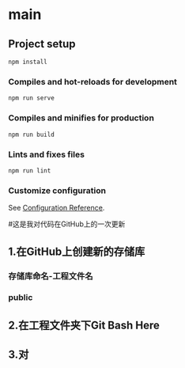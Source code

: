 # main

## Project setup
```
npm install
```

### Compiles and hot-reloads for development
```
npm run serve
```

### Compiles and minifies for production
```
npm run build
```

### Lints and fixes files
```
npm run lint
```

### Customize configuration
See [Configuration Reference](https://cli.vuejs.org/config/).

#这是我对代码在GitHub上的一次更新

## 1.在GitHub上创建新的存储库
### 存储库命名-工程文件名
### public

## 2.在工程文件夹下Git Bash Here

## 3.对
